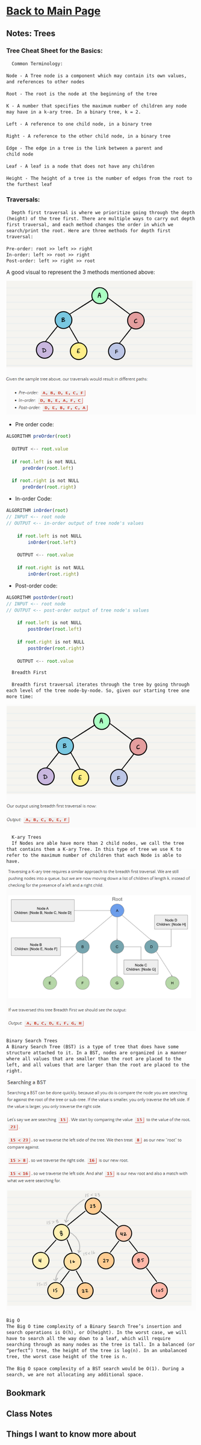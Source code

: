 # [Back to Main Page](https://reecerenninger.github.io/reading-notes/)

## Notes: Trees

### Tree Cheat Sheet for the Basics:

      Common Terminology:
      
    Node - A Tree node is a component which may contain its own values, and references to other nodes

    Root - The root is the node at the beginning of the tree

    K - A number that specifies the maximum number of children any node may have in a k-ary tree. In a binary tree, k = 2.

    Left - A reference to one child node, in a binary tree

    Right - A reference to the other child node, in a binary tree

    Edge - The edge in a tree is the link between a parent and 
    child node

    Leaf - A leaf is a node that does not have any children

    Height - The height of a tree is the number of edges from the root to the furthest leaf

### Traversals:
      Depth first traversal is where we prioritize going through the depth (height) of the tree first. There are multiple ways to carry out depth first traversal, and each method changes the order in which we search/print the root. Here are three methods for depth first traversal:

    Pre-order: root >> left >> right
    In-order: left >> root >> right
    Post-order: left >> right >> root

A good visual to represent the 3 methods mentioned above:

![3 methods of traversal in trees](../imgs/Screenshot%202023-05-25%20214907.png)

- Pre order code:
```javascript
ALGORITHM preOrder(root)

  OUTPUT <-- root.value

  if root.left is not NULL
      preOrder(root.left)

  if root.right is not NULL
      preOrder(root.right)

```
- In-order Code:
```javascript
ALGORITHM inOrder(root)
// INPUT <-- root node
// OUTPUT <-- in-order output of tree node's values

    if root.left is not NULL
        inOrder(root.left)

    OUTPUT <-- root.value

    if root.right is not NULL
        inOrder(root.right)

```
- Post-order code:
```javascript
ALGORITHM postOrder(root)
// INPUT <-- root node
// OUTPUT <-- post-order output of tree node's values

    if root.left is not NULL
        postOrder(root.left)

    if root.right is not NULL
        postOrder(root.right)

    OUTPUT <-- root.value

```

      Breadth First

      Breadth first traversal iterates through the tree by going through each level of the tree node-by-node. So, given our starting tree one more time:
![Alt text](../imgs/Screenshot%202023-05-25%20215239.png)

      K-ary Trees
      If Nodes are able have more than 2 child nodes, we call the tree that contains them a K-ary Tree. In this type of tree we use K to refer to the maximum number of children that each Node is able to have.
![Alt text](../imgs/Screenshot%202023-05-25%20215723.png)

    Binary Search Trees
    A Binary Search Tree (BST) is a type of tree that does have some structure attached to it. In a BST, nodes are organized in a manner where all values that are smaller than the root are placed to the left, and all values that are larger than the root are placed to the right.
![Alt text](../imgs/Screenshot%202023-05-25%20215956.png)

    Big O
    The Big O time complexity of a Binary Search Tree’s insertion and search operations is O(h), or O(height). In the worst case, we will have to search all the way down to a leaf, which will require searching through as many nodes as the tree is tall. In a balanced (or “perfect”) tree, the height of the tree is log(n). In an unbalanced tree, the worst case height of the tree is n.

    The Big O space complexity of a BST search would be O(1). During a search, we are not allocating any additional space.
## Bookmark


[]()

## Class Notes

## Things I want to know more about
